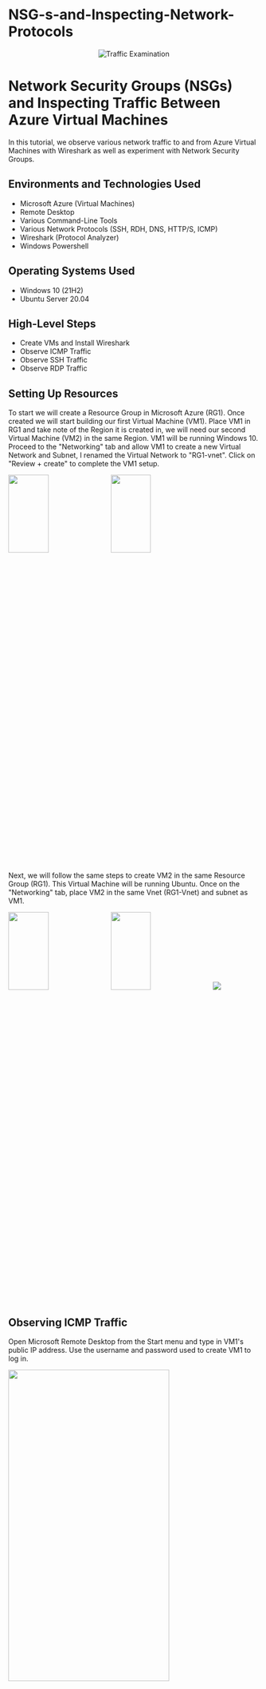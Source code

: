 # NSG-s-and-Inspecting-Network-Protocols
<p align="center">
<img src="https://i.imgur.com/Ua7udoS.png" alt="Traffic Examination"/>
</p>

<h1>Network Security Groups (NSGs) and Inspecting Traffic Between Azure Virtual Machines</h1>
In this tutorial, we observe various network traffic to and from Azure Virtual Machines with Wireshark as well as experiment with Network Security Groups. <br />


<h2>Environments and Technologies Used</h2>

- Microsoft Azure (Virtual Machines)
- Remote Desktop
- Various Command-Line Tools
- Various Network Protocols (SSH, RDH, DNS, HTTP/S, ICMP)
- Wireshark (Protocol Analyzer)
- Windows Powershell

<h2>Operating Systems Used </h2>

- Windows 10 (21H2)
- Ubuntu Server 20.04

<h2>High-Level Steps</h2>

- Create VMs and Install Wireshark
- Observe ICMP Traffic 
- Observe SSH Traffic  
- Observe RDP Traffic

<h2>Setting Up Resources</h2>

<p>
To start we will create a Resource Group in Microsoft Azure (RG1). Once created we will start building our first Virtual Machine (VM1). Place VM1 in RG1 and take note of the Region it is created in, we will need our second Virtual Machine (VM2) in the same Region. VM1 will be running Windows 10. Proceed to the "Networking" tab and allow VM1 to create a new Virtual Network and Subnet, I renamed the Virtual Network to "RG1-vnet". Click on "Review + create" to complete the VM1 setup.
<p>
<img src="https://imgur.com/3e1sKAg.png" height="20%" width="40%"> <img src="https://imgur.com/U3JrHy9.png" height="20%" width="40%">
<p></p>
Next, we will follow the same steps to create VM2 in the same Resource Group (RG1). This Virtual Machine will be running Ubuntu. Once on the "Networking" tab, place VM2 in the same Vnet (RG1-Vnet) and subnet as VM1.
<p>
<img src="https://imgur.com/OSiGDY3.png" height="20%" width="40%"> <img src="https://imgur.com/ZlMXuTg.png" height="20%" width="40%">
<img src=".png">
</p>
<p>
<h2>Observing ICMP Traffic</h2>

<p>
Open Microsoft Remote Desktop from the Start menu and type in VM1's public IP address. Use the username and password used to create VM1 to log in.
<p>
<img src="https://imgur.com/xHkVimc.png" height="40%" width="80%">
<p></p>
Inside VM1 we will now install Wireshark by searching "download Wireshark" on Google. Proceed through the setup instructions using the standard configurations. Open Wireshark from the Start menu.
<p>
<img src="https://imgur.com/eu8FolK.png" height="20%" width="40%"> <img src="https://imgur.com/drDIZlP.png" height="20%" width="40%">
<p></p>
Click the Run icon at the top left of the page (the shark fin icon) to observe all traffic occurring in VM1. At the top of the page type "icmp" in the search bar to filter the results to only see ICMP traffic. Currently, there is no ICMP traffic in VM1.
<p>
<img src="https://imgur.com/KW78nMM.png" height="20%" width="40%"> <img src="https://imgur.com/TNiPBmm.png" height="20%" width="40%">
<p></p>
Now we will attempt to Ping VM2 from VM1. Obtain VM2's private IP address(10.0.0.5) from Azure. Open PowerShell from the Start menu in VM1 and type in "ping 10.0.0.5". The pings are successful because VM1 and VM2 are in the same Virtual Network. Open Wireshark again and observe the ICMP traffic (ping and reply) between the Virtual Machines.
<p>
<img src="https://imgur.com/lKCOkiV.png" height="20%" width="40%"> <img src="https://imgur.com/hlbA0Yf.png" height="20%" width="40%">
<p></p>
Open Powershell again and attempt to ping Google by typing "ping www.google.com -4", the -4 in the command line forces Powershell to use Google's IPv4. Open Wireshark again to observe the ICMP traffic between VM1 and Google.
<p>
<img src="https://imgur.com/ioaaeAZ.png" height="20%" width="40%"> <img src="https://imgur.com/fNlPJYK.png" height="20%" width="40%">
<p></p>
Next we will initiate a perpetual ping between VM1 and VM2. In PowerShell type in "ping 10.0.0.5 -t", -t signifies a perpetual ping. We can also view this perpetual ping in Wireshark.
<p>
<img src="https://imgur.com/xGJ08HL.png" height="20%" width="40%"> <img src="https://imgur.com/iqlKUom.png" height="20%" width="40%">
<p></p>
In Azure we will open the Network Security Groups and disable inbound ICMP traffic for VM2. Type "Network Security Groups" in the search bar and select "VM2-nsg", select Settings>Inbound Security Rules on the left menu, click on Add Rule. Change the Protocol to ICMP, the Priority to any number smaller than 300 (to give this rule the highest priority), and rename the rule.
<p>
<img src="https://imgur.com/LXgJCyt.png" height="40%" width="80%">
<p></p>
Now all inbound ICMP traffic to VM2 is denied. In PowerShell this is denoted by "Request timed out" and in Wireshark by only seeing requests with no replies.
<p>
<img src="https://imgur.com/rTiCeaI.png" height="20%" width="40%">  <img src="https://imgur.com/owvcyqF.png" height="20%" width="40%">
<p></p>

<h2>Observing SSH Traffic</h2>

<p>
Delete the Inbound rule for ICMP in Azure. In VM1, open Wireshark and filter for SSH traffic only. Open PowerShell and SSH into VM2 using it's private IP address (ssh username@ip address). Answer 'yes" to the question asked and type in the password for VM2. You are now in VM2's SSH. Type in different Ubuntu commands are observe the traffic in WireShark.
<p>
<img src="https://imgur.com/MiV6trP.png" height="40%" width="80%">

